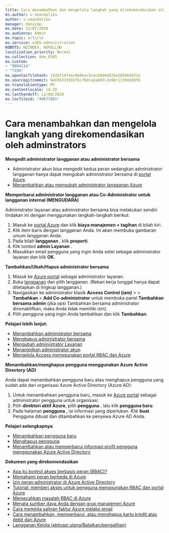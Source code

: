 ```yaml
---
title: Cara menambahkan dan mengelola langkah yang direkomendasikan oleh adminstrators
ms.author: v-smandalika
author: v-smandalika
manager: dansimp
ms.date: 12/07/2020
ms.audience: Admin
ms.topic: article
ms.service: o365-administration
ROBOTS: NOINDEX, NOFOLLOW
localization_priority: Normal
ms.collection: Adm_O365
ms.custom:
- "9004114"
- "7194"
ms.openlocfilehash: 142bf1474ac0e0eac5cecb9dddd35e28b6b6631e
ms.sourcegitcommit: 94036315916fbc79dca2a692c2e9bc1139dd28f6
ms.translationtype: MT
ms.contentlocale: id-ID
ms.lasthandoff: 12/08/2020
ms.locfileid: "49677801"
---
```

# <a name="how-to-add-and-manage-adminstrators---recommended-steps"></a>Cara menambahkan dan mengelola langkah yang direkomendasikan oleh adminstrators

**Mengedit administrator langganan atau administrator bersama**

- Administrator akun bisa mengedit kedua peran sedangkan administrator langganan hanya dapat mengubah administrator bersama di [portal Azure](https://ms.portal.azure.com/#home).
- [Menambahkan atau mengubah administrator langganan Azure](https://docs.microsoft.com/azure/cost-management-billing/manage/add-change-subscription-administrator)

**Memperbarui administrator langganan atau Co-Administrator untuk langganan internal (MENGUDARA)**

Administrator layanan atau administrator bersama bisa melakukan sendiri tindakan ini dengan menggunakan langkah-langkah berikut:

1. Masuk ke [portal Azure](https://ms.portal.azure.com/#home) dan klik **biaya manajemen + tagihan** di bilah kiri.
2. Klik item baris dengan langganan Anda. Ini akan membuka gambaran umum langganan Anda.
3. Pada bilah **langganan** , klik **properti**. 
4. Klik tombol **admin Layanan** .
5. Masukkan email pengguna yang ingin Anda setel sebagai administrator layanan dan klik **OK**.

**Tambahkan/Ubah/Hapus administrator bersama**

1. Masuk ke [Azure portal](https://ms.portal.azure.com/#home) sebagai administrator layanan.
2. Buka [langganan](https://ms.portal.azure.com/#blade/Microsoft_Azure_Billing/SubscriptionsBlade) dan pilih langganan. (Rekan kerja tunggal hanya dapat ditetapkan di lingkup langganan.)
3. Navigasikan ke administrator klasik **Access Control (iam)**  >    >  **Tambahkan**  >  **Add Co-administrator** untuk membuka panel **Tambahkan bersama admin** (jika opsi Tambahkan bersama administrator dinonaktifkan, maka Anda tidak memiliki izin).
4. Pilih pengguna yang ingin Anda tambahkan dan klik **Tambahkan**.

**Pelajari lebih lanjut:**
- [Menambahkan administrator bersama](https://docs.microsoft.com/azure/role-based-access-control/classic-administrators)
- [Menghapus administrator bersama](https://docs.microsoft.com/azure/role-based-access-control/classic-administrators)
- [Mengubah administrator Layanan](https://docs.microsoft.com/azure/role-based-access-control/classic-administrators)
- [Menampilkan administrator akun](https://docs.microsoft.com/azure/role-based-access-control/classic-administrators)
- [Mengelola Access menggunakan portal RBAC dan Azure](https://docs.microsoft.com/azure/role-based-access-control/role-assignments-portal)

**Menambahkan/menghapus pengguna menggunakan Azure Active Directory (AD)**

Anda dapat menambahkan pengguna baru atau menghapus pengguna yang sudah ada dari organisasi Azure Active Directory (Azure AD):

1. Untuk menambahkan pengguna baru, masuk ke [Azure portal](https://ms.portal.azure.com/#home) sebagai administrator pengguna untuk organisasi.
2. Pilih **direktori aktif Azure**, pilih **pengguna** , lalu klik **pengguna baru**.
3. Pada halaman **pengguna** , isi informasi yang diperlukan. Klik **buat**. Pengguna dibuat dan ditambahkan ke penyewa Azure AD Anda.

**Pelajari selengkapnya**:

- [Menambahkan pengguna baru](https://docs.microsoft.com/azure/active-directory/fundamentals/add-users-azure-active-directory)
- [Menghapus pengguna](https://docs.microsoft.com/azure/active-directory/fundamentals/add-users-azure-active-directory)
- [Menambahkan atau memperbarui informasi profil pengguna menggunakan Azure Active Directory](https://docs.microsoft.com/azure/active-directory/fundamentals/active-directory-users-profile-azure-portal)

**Dokumen yang direkomendasikan**

- [Apa itu kontrol akses berbasis peran (RBAC)?](https://docs.microsoft.com/azure/role-based-access-control/overview)
- [Memahami peran berbeda di Azure](https://docs.microsoft.com/azure/role-based-access-control/rbac-and-directory-admin-roles)
- [Izin peran administrator di Azure Active Directory](https://docs.microsoft.com/azure/active-directory/roles/permissions-reference)
- [Tutorial: memberi akses untuk pengguna menggunakan RBAC dan portal Azure](https://docs.microsoft.com/azure/role-based-access-control/quickstart-assign-role-user-portal)
- [Memecahkan masalah RBAC di Azure](https://docs.microsoft.com/azure/role-based-access-control/troubleshooting)
- [Menata sumber daya Anda dengan grup manajemen Azure](https://docs.microsoft.com/azure/governance/management-groups/overview)
- [Cara meminta salinan faktur Azure melalui email](https://azure.microsoft.com/en-us/blog/azure-email-invoices/)
- [Cara menambahkan, memperbarui, atau menghapus kartu kredit atau debit dari Azure](https://docs.microsoft.com/azure/cost-management-billing/manage/change-credit-card)
- [Langganan Kelola (aktivasi ulang/Batalkan/pengalihan)](https://docs.microsoft.com/azure/cost-management-billing/manage/subscription-disabled)



